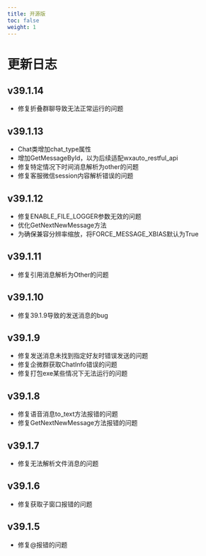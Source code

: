 ```yaml
---
title: 开源版
toc: false
weight: 1
---
```

# 更新日志

## v39.1.14

- 修复折叠群聊导致无法正常运行的问题

## v39.1.13

- Chat类增加chat_type属性
- 增加GetMessageById，以为后续适配wxauto_restful_api
- 修复特定情况下时间消息解析为other的问题
- 修复客服微信session内容解析错误的问题

## v39.1.12

- 修复ENABLE_FILE_LOGGER参数无效的问题
- 优化GetNextNewMessage方法
- 为确保兼容分辨率缩放，将FORCE_MESSAGE_XBIAS默认为True

## v39.1.11

- 修复引用消息解析为Other的问题

## v39.1.10

- 修复39.1.9导致的发送消息的bug

## v39.1.9

- 修复发送消息未找到指定好友时错误发送的问题
- 修复企微群获取ChatInfo错误的问题
- 修复打包exe某些情况下无法运行的问题

## v39.1.8

- 修复语音消息to_text方法报错的问题
- 修复GetNextNewMessage方法报错的问题

## v39.1.7

- 修复无法解析文件消息的问题

## v39.1.6

- 修复获取子窗口报错的问题

## v39.1.5

- 修复@报错的问题